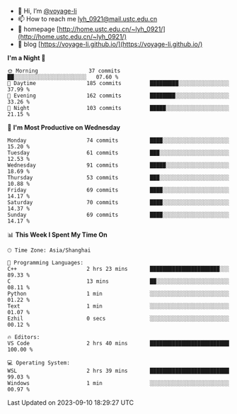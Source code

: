 - 👋 Hi, I’m [@voyage-li](https://github.com/voyage-li/)
- 📫 How to reach me [lyh_0921@mail.ustc.edu.cn](mailto:lyh_0921@mail.ustc.edu.cn)
- 👯 homepage [http://home.ustc.edu.cn/~lyh_0921/](http://home.ustc.edu.cn/~lyh_0921/)
- 🥤 blog [https://voyage-li.github.io/](https://voyage-li.github.io/)

<!--START_SECTION:waka-->
**I'm a Night 🦉** 

```text
🌞 Morning                37 commits          ██░░░░░░░░░░░░░░░░░░░░░░░   07.60 % 
🌆 Daytime                185 commits         █████████░░░░░░░░░░░░░░░░   37.99 % 
🌃 Evening                162 commits         ████████░░░░░░░░░░░░░░░░░   33.26 % 
🌙 Night                  103 commits         █████░░░░░░░░░░░░░░░░░░░░   21.15 % 
```
📅 **I'm Most Productive on Wednesday** 

```text
Monday                   74 commits          ████░░░░░░░░░░░░░░░░░░░░░   15.20 % 
Tuesday                  61 commits          ███░░░░░░░░░░░░░░░░░░░░░░   12.53 % 
Wednesday                91 commits          █████░░░░░░░░░░░░░░░░░░░░   18.69 % 
Thursday                 53 commits          ███░░░░░░░░░░░░░░░░░░░░░░   10.88 % 
Friday                   69 commits          ████░░░░░░░░░░░░░░░░░░░░░   14.17 % 
Saturday                 70 commits          ████░░░░░░░░░░░░░░░░░░░░░   14.37 % 
Sunday                   69 commits          ████░░░░░░░░░░░░░░░░░░░░░   14.17 % 
```


📊 **This Week I Spent My Time On** 

```text
🕑︎ Time Zone: Asia/Shanghai

💬 Programming Languages: 
C++                      2 hrs 23 mins       ██████████████████████░░░   89.33 % 
C                        13 mins             ██░░░░░░░░░░░░░░░░░░░░░░░   08.11 % 
Python                   1 min               ░░░░░░░░░░░░░░░░░░░░░░░░░   01.22 % 
Text                     1 min               ░░░░░░░░░░░░░░░░░░░░░░░░░   01.07 % 
Ezhil                    0 secs              ░░░░░░░░░░░░░░░░░░░░░░░░░   00.12 % 

🔥 Editors: 
VS Code                  2 hrs 40 mins       █████████████████████████   100.00 % 

💻 Operating System: 
WSL                      2 hrs 39 mins       █████████████████████████   99.03 % 
Windows                  1 min               ░░░░░░░░░░░░░░░░░░░░░░░░░   00.97 % 
```


 Last Updated on 2023-09-10 18:29:27 UTC
<!--END_SECTION:waka-->